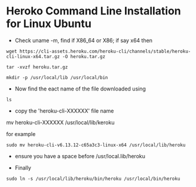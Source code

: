 # Heroko Command Line Installation for Linux Ubuntu

- Check uname -m, find if X86_64 or X86; if say x64 then

```
wget https://cli-assets.heroku.com/heroku-cli/channels/stable/heroku-cli-linux-x64.tar.gz -O heroku.tar.gz

tar -xvzf heroku.tar.gz

mkdir -p /usr/local/lib /usr/local/bin
```

- Now find the eact name of the file downloaded using
```
ls 
```
 - copy the 'heroku-cli-XXXXXX' file name
 
 
 mv heroku-cli-XXXXXX /usr/local/lib/keroku
 
 for example
 
 ```
 sudo mv heroku-cli-v6.13.12-c65a3c3-linux-x64 /usr/local/lib/heroku
 
```

- ensure you have a space before /usr/local.lib/heroku

- Finally

```
sudo ln -s /usr/local/lib/heroku/bin/heroku /usr/local/bin/heroku
```
